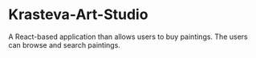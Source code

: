 # Krasteva-Art-Studio
A React-based application than allows users to buy paintings. The users can browse and search paintings.
